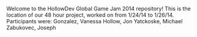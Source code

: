 Welcome to the HollowDev Global Game Jam 2014 repository!
This is the location of our 48 hour project, worked on from 1/24/14 to 1/26/14.
Participants were:
	Gonzalez, Vanessa
	Hollow, Jon
	Yatckoske, Michael
	Zabukovec, Joseph